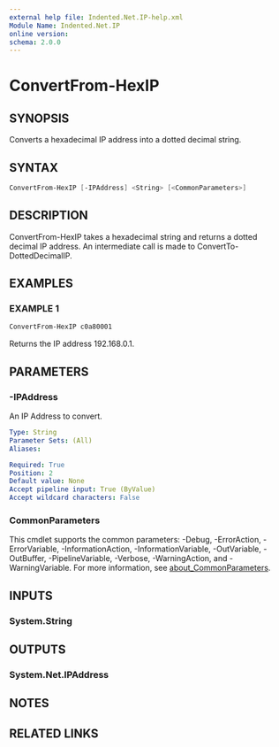 ```yaml
---
external help file: Indented.Net.IP-help.xml
Module Name: Indented.Net.IP
online version:
schema: 2.0.0
---
```


# ConvertFrom-HexIP

## SYNOPSIS

Converts a hexadecimal IP address into a dotted decimal string.

## SYNTAX

```powershell
ConvertFrom-HexIP [-IPAddress] <String> [<CommonParameters>]
```

## DESCRIPTION

ConvertFrom-HexIP takes a hexadecimal string and returns a dotted decimal IP address.
An intermediate call is made to ConvertTo-DottedDecimalIP.

## EXAMPLES

### EXAMPLE 1

```powershell
ConvertFrom-HexIP c0a80001
```

Returns the IP address 192.168.0.1.

## PARAMETERS

### -IPAddress

An IP Address to convert.

```yaml
Type: String
Parameter Sets: (All)
Aliases:

Required: True
Position: 2
Default value: None
Accept pipeline input: True (ByValue)
Accept wildcard characters: False
```

### CommonParameters

This cmdlet supports the common parameters: -Debug, -ErrorAction, -ErrorVariable,
-InformationAction, -InformationVariable, -OutVariable, -OutBuffer, -PipelineVariable, -Verbose,
-WarningAction, and -WarningVariable. For more information, see
[about_CommonParameters](http://go.microsoft.com/fwlink/?LinkID=113216).

## INPUTS

### System.String

## OUTPUTS

### System.Net.IPAddress

## NOTES

## RELATED LINKS
